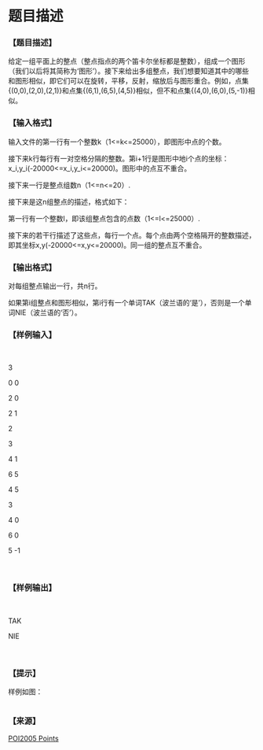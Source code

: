 # 题目描述


<h3>
【题目描述】
</h3>
<p>
给定一组平面上的整点（整点指点的两个笛卡尔坐标都是整数），组成一个图形（我们以后将其简称为‘图形’）。接下来给出多组整点，我们想要知道其中的哪些和图形相似，即它们可以在旋转，平移，反射，缩放后与图形重合。例如，点集{(0,0),(2,0),(2,1)}和点集{(6,1),(6,5),(4,5)}相似，但不和点集{(4,0),(6,0),(5,-1)}相似。
</p>
<h3>
【输入格式】
</h3>
<p>
输入文件的第一行有一个整数k（1&lt;=k&lt;=25000），即图形中点的个数。
</p>
<p>
接下来k行每行有一对空格分隔的整数。第i+1行是图形中地i个点的坐标：x_i,y_i(-20000&lt;=x_i,y_i&lt;=20000)。图形中的点互不重合。
</p>
<p>
接下来一行是整点组数n（1&lt;=n&lt;=20）.
</p>
<p>
接下来是这n组整点的描述，格式如下：
</p>
<p>
第一行有一个整数l，即该组整点包含的点数（1&lt;=l&lt;=25000）.
</p>
<p>
接下来的若干行描述了这些点，每行一个点。每个点由两个空格隔开的整数描述，即其坐标x,y(-20000&lt;=x,y&lt;=20000)。同一组的整点互不重合。
</p>
<h3>
【输出格式】
</h3>
<p>
对每组整点输出一行，共n行。
</p>
<p>
如果第i组整点和图形相似，第i行有一个单词TAK（波兰语的‘是’），否则是一个单词NIE（波兰语的‘否’）。
</p>
<h3>
【样例输入】
</h3>
<p>
<br/>
</p>
<p>
3
</p>
<p>
0 0
</p>
<p>
2 0
</p>
<p>
2 1
</p>
<p>
2
</p>
<p>
3
</p>
<p>
4 1
</p>
<p>
6 5
</p>
<p>
4 5
</p>
<p>
3
</p>
<p>
4 0
</p>
<p>
6 0
</p>
<p>
5 -1
</p>
<p>
<br/>
</p>
<h3>
【样例输出】
</h3>
<p>
<br/>
</p>
<p>
TAK
</p>
<p>
NIE
</p>
<p>
<br/>
</p>
<h3>
【提示】
</h3>
<p>
样例如图：
</p>
<p>
<img src="/upload/image/20140416/20140416144547_21243.gif" alt=""/> 
</p>
<h3>
【来源】
</h3>
<p>
<a href="http://www.oi.edu.pl/old/php/show.php?ac=e180702&amp;module=show&amp;file=zadania/oi12/pun" target="_blank">POI2005 Points</a> 
</p>
